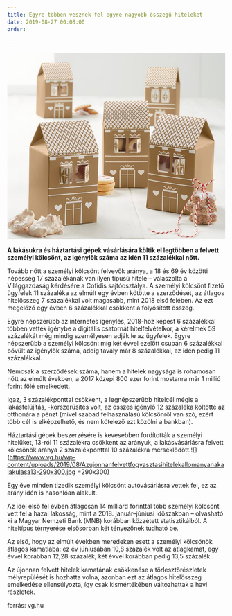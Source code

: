 ```yaml
---
title: Egyre többen vesznek fel egyre nagyobb összegű hiteleket
date: 2019-08-27 00:08:00
order: 

---
```

![](/uploads/16.jpg)

**A lakásukra és háztartási gépek vásárlására költik el legtöbben a felvett személyi kölcsönt, az igénylők száma az idén 11 százalékkal nőtt.**

Tovább nőtt a személyi kölcsönt felvevők aránya, a 18 és 69 év közötti népesség 17 százalékának van ilyen típusú hitele – válaszolta a Világgazdaság kérdésére a Cofidis sajtóosztálya. A személyi kölcsönt fizető ügyfelek 11 százaléka az elmúlt egy évben kötötte a szerződését, az átlagos hitelösszeg 7 százalékkal volt magasabb, mint 2018 első felében. Az ezt megelőző egy évben 6 százalékkal csökkent a folyósított összeg.

Egyre népszerűbb az internetes igénylés, 2018-hoz képest 6 százalékkal többen vették igénybe a digitális csatornát hitelfelvételkor, a kérelmek 59 százalékát még mindig személyesen adják le az ügyfelek. Egyre népszerűbb a személyi kölcsön: míg két évvel ezelőtt csupán 6 százalékkal bővült az igénylők száma, addig tavaly már 8 szá­zalékkal, az idén pedig 11 százalékkal.

Nemcsak a szerződések száma, hanem a hitelek nagysága is rohamosan nőtt az elmúlt években, a 2017 közepi 800 ezer forint mostanra már 1 millió forint fölé emelkedett.

Igaz, 3 százalékponttal csökkent, a legnépszerűbb hitelcél mégis a lakásfelújítás, -korszerűsítés volt, az összes igénylő 12 százaléka költötte az otthonára a pénzt (mivel szabad felhasználású kölcsönről van szó, ezért több cél is elképzelhető, és nem kötelező ezt közölni a bankban).

Háztartási gépek beszerzésére is kevesebben fordították a személyi hitelüket, 13-ról 11 százalékra csökkent az arányuk, a lakásvásárlásra felvett kölcsönök aránya 2 százalékponttal 10 százalékra mérséklődött.![](https://www.vg.hu/wp-content/uploads/2019/08/Azujonnanfelvettfogyasztasihitelekallomanyanakalakulasa13-290x300.jpg =290x300)

Egy éve minden tizedik személyi kölcsönt autóvásárlásra vettek fel, ez az arány idén is hasonlóan alakult.

Az idei első fél évben átlagosan 14 milliárd forinttal több személyi kölcsönt vett fel a hazai lakosság, mint a 2018. január–júniusi időszakban – olvasható ki a Magyar Nemzeti Bank (MNB) korábban közzétett statisztikáiból. A hiteltípus térnyerése elsősorban két tényezőnek tudható be.

Az első, hogy az elmúlt években meredeken esett a személyi kölcsönök átlagos kamatlába: ez év júniusában 10,8 százalék volt az átlagkamat, egy évvel korábban 12,28 százalék, két évvel korábban pedig 13,5 százalék.

Az újonnan felvett hitelek kamatának csökkenése a törlesztőrészletek mélyrepülését is hozhatta volna, azonban ezt az átlagos hitelösszeg emelkedése ellensúlyozta, így csak kismértékében változhattak a havi részletek.

forrás: vg.hu